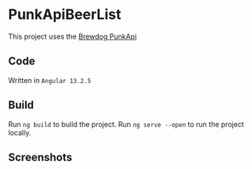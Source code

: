 # PunkApiBeerList

This project uses the [Brewdog PunkApi](https://punkapi.com/documentation/v2)

## Code

Written in `Angular 13.2.5`

## Build

Run `ng build` to build the project. Run `ng serve --open` to run the project locally.

## Screenshots
